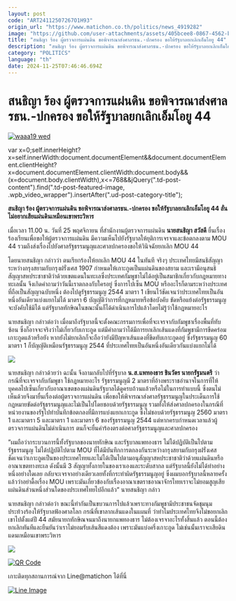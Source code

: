 ```yaml
---
layout: post
code: "ART24112507267O1H93"
origin_url: "https://www.matichon.co.th/politics/news_4919282"
image: "https://github.com/user-attachments/assets/405bcee8-0867-4562-b616-5125145297d0"
title: "สนธิญา ร้อง ผู้ตรวจการแผ่นดิน ขอพิจารณาส่งศาลรธน.-ปกครอง ขอให้รัฐบาลยกเลิกเอ็มโอยู 44"
description: "สนธิญา ร้อง ผู้ตรวจการแผ่นดิน ขอพิจารณาส่งศาลรธน.-ปกครอง ขอให้รัฐบาลยกเลิกเอ็มโอยู 44 ลั่น ไม่อยากเสียแผ่นดินเหมือนเขาพระวิหาร"
category: "POLITICS"
language: "th"
date: 2024-11-25T07:46:46.694Z
---
```


# สนธิญา ร้อง ผู้ตรวจการแผ่นดิน ขอพิจารณาส่งศาลรธน.-ปกครอง ขอให้รัฐบาลยกเลิกเอ็มโอยู 44

[![](https://www.matichon.co.th/wp-content/uploads/2024/11/waaa19-wed.jpg "waaa19 wed")](https://www.matichon.co.th/wp-content/uploads/2024/11/waaa19-wed.jpg)

var x=0;self.innerHeight?x=self.innerWidth:document.documentElement&&document.documentElement.clientHeight?x=document.documentElement.clientWidth:document.body&&(x=document.body.clientWidth),x<=768&&jQuery(".td-post-content").find(".td-post-featured-image, .wpb\_video\_wrapper").insertAfter(".ud-post-category-title");

**สนธิญา ร้อง ผู้ตรวจการแผ่นดิน ขอพิจารณาส่งศาลรธน.-ปกครอง ขอให้รัฐบาลยกเลิกเอ็มโอยู 44 ลั่น ไม่อยากเสียแผ่นดินเหมือนเขาพระวิหาร**

เมื่อเวลา 11.00 น. วันที่ 25 พฤศจิกายน ที่สำนักงานผู้ตรวจการแผ่นดิน **นายสนธิญา สวัสดี** ยื่นเรื่องร้องเรียนเพื่อขอให้ผู้ตรวจการแผ่นดิน มีความเห็นไปยังรัฐบาลให้ยุติการเจรจาและข้อตกลงตาม MOU 44 รวมถึงส่งเรื่องไปยังศาลรัฐธรรมนูญและศาลปกครองขอให้วินิจฉัยยกเลิก MOU 44

โดยนายสนธิญา กล่าวว่า ตนเรียกร้องให้ยกเลิก MOU 44 ในทันที จริงๆ ประเทศไทยมีสนธิสัญญาระหว่างกรุงสยามกับกรุงฝรั่งเศส 1907 กำหนดให้เกาะกูดเป็นแผ่นดินของสยาม และเรามีอนุสนธิสัญญาสหประชาชาติว่าด้วยเขตแดนในทะเลซึ่งประเทศกัมพูชาไม่ได้อยู่เป็นสมาชิกเกี่ยวกับกฎหมายทางทะเลนั้น จึงเกิดคำถามว่าวันนี้เราตกลงกับใครอยู่ ซึ่งการไปเซ็น MOU หรืออะไรก็ตามระหว่างประเทศที่ถือเป็นสัญญาฉบับหนึ่ง ต้องไปดูรัฐธรรมนูญ 2544 มาตรา 1 เขียนไว้ชัดเจนว่าประเทศไทยเป็นอันหนึ่งอันเดียวแบ่งแยกไม่ได้ มาตรา 6 บัญญัติว่าการที่กฎหมายหรือข้อบังคับ ขัดหรือแย้งต่อรัฐธรรมนูญ จะบังคับใช้มิได้ แต่รัฐบาลทักษิณในขณะนั้นก็ได้ดำเนินการไปแล้วโดยไม่รู้ว่าใช้กฎหมายอะไร

นายสนธิญา กล่าวต่อว่า เมื่อมาถึงรัฐบาลนี้จะตั้งคณะกรรมการเพื่อที่จะเจรจากับกัมพูชาเรื่องพื้นที่ทับซ้อน ซึ่งก็อาจจะจริงว่าไม่เกี่ยวกับเกาะกูด แต่มีคำถามว่าได้มีการยกเลิกเส้นแดงที่กัมพูชามีการขีดคร่อมเกาะกูดแล้วหรือยัง หากยังไม่ยกเลิกก็จะถือว่ายังมีปัญหาเส้นแดงที่ขีดทับเกาะกูดอยู่ ซึ่งรัฐธรรมนูญ 60 มาตรา 1 ก็บัญญัติเหมือนรัฐธรรมนูญ 2544 ที่ประเทศไทยเป็นอันหนึ่งอันเดียวกันแบ่งแยกไม่ได้

![](https://www.matichon.co.th/wp-content/uploads/2024/11/S__27148310.jpg)

นายสนธิญา กล่าวด้วยว่า ฉะนั้น จึงถามกลับไปที่รัฐบาล **น.ส.แพทองธาร ชินวัตร นายกรัฐมนตรี** ว่ากรณีที่จะเจรจากับกัมพูชา ใช้กฎหมายอะไร รัฐธรรมนูญมี 2 มาตราที่อ้างพระราชอำนาจในการที่ให้บุคคลไปเซ็นเกี่ยวกับอาณาเขตของแผ่นดินรัฐบาลได้ดูครบถ้วนแล้วหรือไม่ในการทำแบบนี้ ซึ่งตนไม่เห็นด้วยจึงมายื่นเรื่องต่อผู้ตรวจการแผ่นดิน เพื่อขอให้พิจารณาส่งศาลรัฐธรรมนูญในประเด็นการใช้กฎหมายขัดต่อรัฐธรรมนูญและไม่เป็นไปโดยชอบด้วยรัฐธรรมนูญ รวมทั้งให้ส่งศาลปกครองในกรณีที่หน่วยงานของรัฐไปทำบันทึกข้อตกลงที่มีการแบ่งแยกเกาะกูด ซึ่งไม่ชอบด้วยรัฐธรรมนูญ 2560 มาตรา 1 และมาตรา 5 และมาตรา 1 และมาตรา 6 ของรัฐธรรมนูญ 2544 แต่หากครบกำหนดเวลาแล้วผู้ตรวจการแผ่นดินไม่ดำเนินการ ตนก็จะยื่นคำร้องตรงต่อศาลรัฐธรรมนูญและศาลปกครอง

”ผมถือว่ากระบวนการนี้ทั้งรัฐบาลของนายทักษิณ และรัฐบาลแพทองธาร ไม่ได้ปฏิบัติเป็นไปตามรัฐธรรมนูญ ไม่ได้ปฏิบัติไปตาม MOU ที่ได้มีบันทึกการตกลงกันระหว่างกรุงสยามกับกรุงฝรั่งเศสชัดเจนว่าเกาะกูดเป็นของประเทศไทยและไม่ได้เป็นไปตามอนุสัญญาสหประชาชาติว่าด้วยแผ่นดินหรืออาณาเขตทางทะเล ดังนั้นมี 3 สัญญาทั้งภายในของเราเองและระดับสากล แต่รัฐบาลนี้ยังไม่ได้ทำอย่างหนึ่งอย่างใดเลย กลับจะเจรจาอย่างเดียวเลยทั้งที่กระทำผิดรัฐธรรมนูญอยู่ ซึ่งผมบอกรัฐบาลนี้หลายครั้งแล้วว่าอย่าดื้อเรื่อง MOU เพราะมันเกี่ยวข้องกับเรื่องอาณาเขตราชอาณาจักรไทยเราจะไม่ยอมสูญเสียแผ่นดินส่วนหนึ่งส่วนใดของประเทศไทยไปอีกแล้ว“ นายสนธิญา กล่าว

นายสนธิญา กล่าวต่อว่า ขณะนี้ทำกันเป็นขบวนการไปแล้วเพราะทางกัมพูชามีประชาชนจัดชุมนุมประท้วงร้องให้รัฐบาลฟ้องศาลโลก กรณีที่เขาลากเส้นแดงในแผนที่ ว่าทำไมประเทศไทยจึงไม่ขอยกเลิกเขาไปตั้งแต่ปี 44 สมัยนายกทักษิณจนมาถึงนายกแพทองธาร ไม่ต้องเจรจาอะไรทั้งสิ้นแล้ว ตอนนี้ต้องยกเลิกทันทีและยืนยันว่าเราไม่ยอมรับเส้นสีแดงต้อง เพราะมันแบ่งครึ่งเกาะกูด ไม่เช่นนั้นเราจะเสียดินแดนเหมือนเขาพระวิหาร

![](https://www.matichon.co.th/wp-content/uploads/2024/11/S__27148312.jpg)

[![QR Code](https://www.matichon.co.th/wp-content/uploads/2023/07/wob1371z.jpg)](https://lin.ee/ht0nDxX)

เกาะติดทุกสถานการณ์จาก Line@matichon ได้ที่นี่

[![Line Image](https://www.matichon.co.th/wp-content/uploads/2023/07/th.png)](https://lin.ee/ht0nDxX)